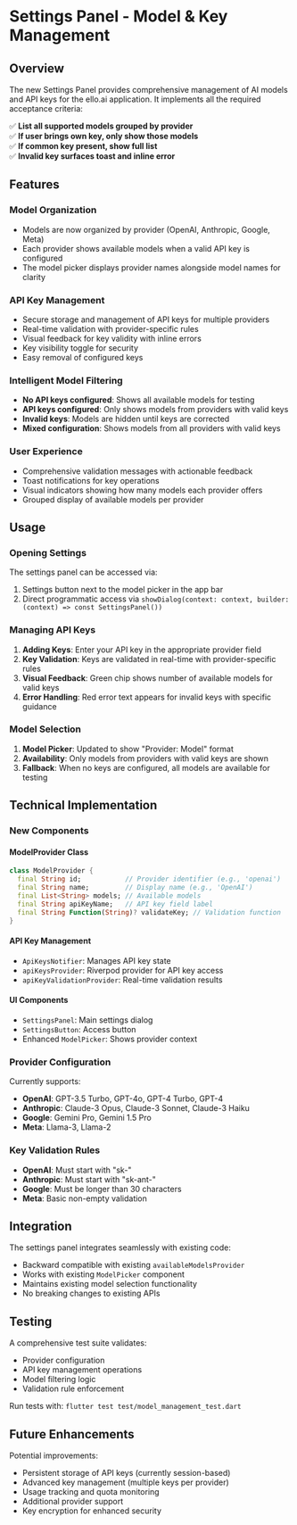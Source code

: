 # Settings Panel - Model & Key Management

## Overview

The new Settings Panel provides comprehensive management of AI models and API keys for the ello.ai application. It implements all the required acceptance criteria:

✅ **List all supported models grouped by provider**  
✅ **If user brings own key, only show those models**  
✅ **If common key present, show full list**  
✅ **Invalid key surfaces toast and inline error**

## Features

### Model Organization
- Models are now organized by provider (OpenAI, Anthropic, Google, Meta)
- Each provider shows available models when a valid API key is configured
- The model picker displays provider names alongside model names for clarity

### API Key Management
- Secure storage and management of API keys for multiple providers
- Real-time validation with provider-specific rules
- Visual feedback for key validity with inline errors
- Key visibility toggle for security
- Easy removal of configured keys

### Intelligent Model Filtering
- **No API keys configured**: Shows all available models for testing
- **API keys configured**: Only shows models from providers with valid keys
- **Invalid keys**: Models are hidden until keys are corrected
- **Mixed configuration**: Shows models from all providers with valid keys

### User Experience
- Comprehensive validation messages with actionable feedback
- Toast notifications for key operations
- Visual indicators showing how many models each provider offers
- Grouped display of available models per provider

## Usage

### Opening Settings
The settings panel can be accessed via:
1. Settings button next to the model picker in the app bar
2. Direct programmatic access via `showDialog(context: context, builder: (context) => const SettingsPanel())`

### Managing API Keys
1. **Adding Keys**: Enter your API key in the appropriate provider field
2. **Key Validation**: Keys are validated in real-time with provider-specific rules
3. **Visual Feedback**: Green chip shows number of available models for valid keys
4. **Error Handling**: Red error text appears for invalid keys with specific guidance

### Model Selection
1. **Model Picker**: Updated to show "Provider: Model" format
2. **Availability**: Only models from providers with valid keys are shown
3. **Fallback**: When no keys are configured, all models are available for testing

## Technical Implementation

### New Components

#### ModelProvider Class
```dart
class ModelProvider {
  final String id;           // Provider identifier (e.g., 'openai')
  final String name;         // Display name (e.g., 'OpenAI')
  final List<String> models; // Available models
  final String apiKeyName;   // API key field label
  final String Function(String)? validateKey; // Validation function
}
```

#### API Key Management
- `ApiKeysNotifier`: Manages API key state
- `apiKeysProvider`: Riverpod provider for API key access
- `apiKeyValidationProvider`: Real-time validation results

#### UI Components
- `SettingsPanel`: Main settings dialog
- `SettingsButton`: Access button
- Enhanced `ModelPicker`: Shows provider context

### Provider Configuration
Currently supports:
- **OpenAI**: GPT-3.5 Turbo, GPT-4o, GPT-4 Turbo, GPT-4
- **Anthropic**: Claude-3 Opus, Claude-3 Sonnet, Claude-3 Haiku
- **Google**: Gemini Pro, Gemini 1.5 Pro
- **Meta**: Llama-3, Llama-2

### Key Validation Rules
- **OpenAI**: Must start with "sk-"
- **Anthropic**: Must start with "sk-ant-"
- **Google**: Must be longer than 30 characters
- **Meta**: Basic non-empty validation

## Integration

The settings panel integrates seamlessly with existing code:
- Backward compatible with existing `availableModelsProvider`
- Works with existing `ModelPicker` component
- Maintains existing model selection functionality
- No breaking changes to existing APIs

## Testing

A comprehensive test suite validates:
- Provider configuration
- API key management operations
- Model filtering logic
- Validation rule enforcement

Run tests with: `flutter test test/model_management_test.dart`

## Future Enhancements

Potential improvements:
- Persistent storage of API keys (currently session-based)
- Advanced key management (multiple keys per provider)
- Usage tracking and quota monitoring
- Additional provider support
- Key encryption for enhanced security